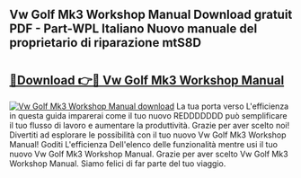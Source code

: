 ## Vw Golf Mk3 Workshop Manual Download gratuit PDF - Part-WPL Italiano Nuovo manuale del proprietario di riparazione mtS8D

# <h2><a href="http://dffcqg.blite.top/?on=Vw+Golf+Mk3+Workshop+Manual">🔗Download 👉🔴 Vw Golf Mk3 Workshop Manual</a></h2>

[![Vw Golf Mk3 Workshop Manual download](https://i.imgur.com/lujVjoI.png)](http://dffcqg.blite.top/?on=Vw+Golf+Mk3+Workshop+Manual)
La tua porta verso L'efficienza in questa guida imparerai come il tuo nuovo REDDDDDDD può semplificare il tuo flusso di lavoro e aumentare la produttività. Grazie per aver scelto noi! Divertiti ad esplorare le possibilità con il tuo nuovo Vw Golf Mk3 Workshop Manual! Goditi L'efficienza Dell'elenco delle funzionalità mentre usi il tuo nuovo Vw Golf Mk3 Workshop Manual. Grazie per aver scelto Vw Golf Mk3 Workshop Manual. Siamo felici di far parte del tuo viaggio.

